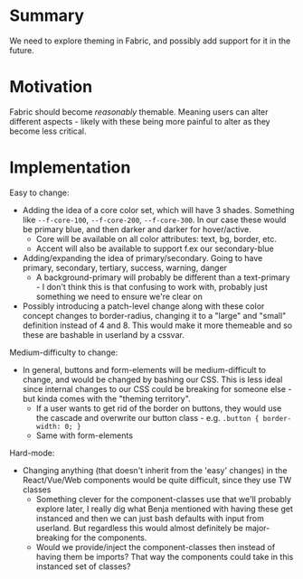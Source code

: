 # Summary

We need to explore theming in Fabric, and possibly add support for it in the future.

# Motivation

Fabric should become _reasonably_ themable. Meaning users can alter different aspects - likely with these being more painful to alter as they become less critical.

# Implementation

Easy to change:
- Adding the idea of a core color set, which will have 3 shades. Something like `--f-core-100`, `--f-core-200`, `--f-core-300`. In our case these would be primary blue, and then darker and darker for hover/active.
  - Core will be available on all color attributes: text, bg, border, etc.
  - Accent will also be available to support f.ex our secondary-blue
- Adding/expanding the idea of primary/secondary. Going to have primary, secondary, tertiary, success, warning, danger
  - A background-primary will probably be different than a text-primary - I don't think this is that confusing to work with, probably just something we need to ensure we're clear on
- Possibly introducing a patch-level change along with these color concept changes to border-radius, changing it to a "large" and "small" definition instead of 4 and 8. This would make it more themeable and so these are bashable in userland by a cssvar.

Medium-difficulty to change:
- In general, buttons and form-elements will be medium-difficult to change, and would be changed by bashing our CSS. This is less ideal since internal changes to our CSS could be breaking for someone else - but kinda comes with the "theming territory".
  - If a user wants to get rid of the border on buttons, they would use the cascade and overwrite our button class - e.g. `.button { border-width: 0; }`
  - Same with form-elements

Hard-mode:
- Changing anything (that doesn't inherit from the 'easy' changes) in the React/Vue/Web components would be quite difficult, since they use TW classes
  - Something clever for the component-classes use that we'll probably explore later, I really dig what Benja mentioned with having these get instanced and then we can just bash defaults with input from userland. But regardless this would almost definitely be major-breaking for the components.
  - Would we provide/inject the component-classes then instead of having them be imports? That way the components could take in this instanced set of classes?
